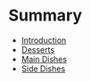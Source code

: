 # Summary

* [Introduction](README.md)
* [Desserts](desserts.md)
* [Main Dishes](main-dishes.md)
* [Side Dishes](side-dishes.md)


